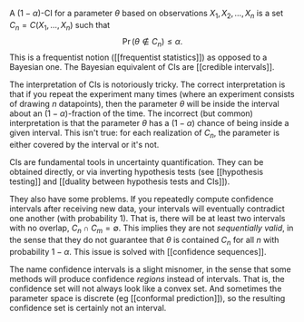 
A $(1-\alpha)$-CI for a parameter $\theta$ based on observations $X_1, X_2,\dots,X_n$ is a set $C_n = C(X_1,\dots,X_n)$ such that $$ \Pr(\theta\notin C_n)\leq \alpha.$$This is a frequentist notion ([[frequentist statistics]]) as opposed to a Bayesian one. The Bayesian equivalent of CIs are [[credible intervals]]. 

The interpretation of CIs is notoriously tricky. The correct interpretation is that if you repeat the experiment many times (where an experiment consists of drawing $n$ datapoints), then the parameter $\theta$ will be inside the interval about an $(1-\alpha)$-fraction of the time. The incorrect (but common) interpretation is that the parameter $\theta$ has a $(1-\alpha)$ chance of being inside a given interval. This isn't true: for each realization of $C_n$, the parameter is either covered by the interval or it's not. 

CIs are fundamental tools in uncertainty quantification. They can be obtained directly, or via inverting hypothesis tests (see [[hypothesis testing]] and [[duality between hypothesis tests and CIs]]). 

They also have some problems. If you repeatedly compute confidence intervals after receiving new data, your intervals will eventually contradict one another (with probability 1). That is, there will be at least two intervals with no overlap, $C_n \cap C_m =\emptyset$. This implies they are not _sequentially valid_, in the sense that they do not guarantee that $\theta$ is contained $C_n$ for all $n$ with probability $1-\alpha$. This issue is solved with [[confidence sequences]]. 

The name confidence intervals is a slight misnomer, in the sense that some methods will produce confidence _regions_ instead of intervals. That is, the confidence set will not always look like a convex set. And sometimes the parameter space is discrete (eg [[conformal prediction]]), so the resulting confidence set is certainly not an interval. 




